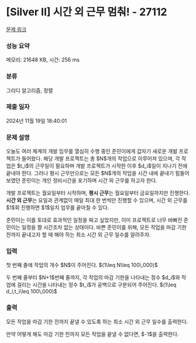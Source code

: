 # [Silver II] 시간 외 근무 멈춰! - 27112 

[문제 링크](https://www.acmicpc.net/problem/27112) 

### 성능 요약

메모리: 21648 KB, 시간: 256 ms

### 분류

그리디 알고리즘, 정렬

### 제출 일자

2024년 11월 19일 18:40:01

### 문제 설명

<p>오늘도 여러 체계의 개발 임무를 열심히 수행 중인 준민이에게 갑자기 새로운 개발 프로젝트가 들어왔다. 해당 개발 프로젝트는 총 $N$개의 작업으로 이루어져 있으며, 각 작업은 $t_i$의 근무일이 필요하며 개발 프로젝트가 시작한 이후 $d_i$일이 지나기 전에 끝내야 한다. 그러나 평시 근무만으로는 모든 $N$개의 작업을 시간 내에 끝내기 힘들어 보였던 준민이는 개인 정비시간을 포기하며 시간 외 근무를 하고자 한다.</p>

<p>개발 프로젝트는 월요일부터 시작하며, <strong>평시 근무</strong>는 월요일부터 금요일까지만 진행한다. <strong>시간 외 근무</strong>는 요일과 관계없이 매일 최대 한 번씩만 진행할 수 있으며, 시간 외 근무를 $1$회 진행하면 $1$일치 업무를 끝마칠 수 있다.</p>

<p>준민이는 이를 토대로 효과적인 일정을 짜고 싶었지만, 이미 프로젝트로 너무 바빠진 준민이는 일정을 짤 시간조차 없는 상태이다. 바쁜 준민이를 위해, 모든 작업을 마감 기한 전까지 끝내고자 할 때 해야 하는 최소 시간 외 근무 일수를 알려주자.</p>

### 입력 

 <p>첫 번째 줄에 작업의 개수 $N$이 주어진다. $(1\leq N\leq 100\,000)$</p>

<p>두 번째 줄부터 $N+1$번째 줄까지, 각 작업의 마감 기한을 나타내는 정수 $d_i$와 작업에 걸리는 시간을 나타내는 정수 $t_i$가 공백으로 구분되어 주어진다. $(1\leq d_i,t_i\leq 100\,000)$</p>

### 출력 

 <p>모든 작업을 마감 기한 전까지 끝낼 수 있도록 하는 최소 시간 외 근무 일수를 출력한다.</p>

<p>만약 어떻게 해도 마감 기한 전까지 모든 작업을 끝낼 수 없다면, $-1$을 출력한다.</p>

